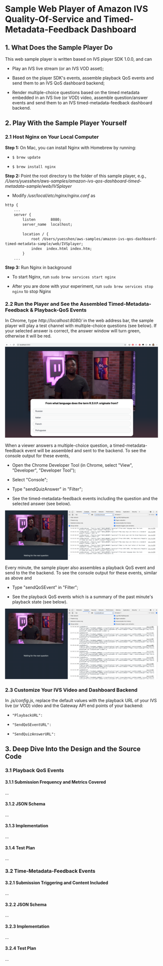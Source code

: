 # Sample Web Player of Amazon IVS Quality-Of-Service and Timed-Metadata-Feedback Dashboard

## 1. What Does the Sample Player Do

This web sample player is written based on IVS player SDK 1.0.0, and can

- Play an IVS live stream (or an IVS VOD asset);

- Based on the player SDK's events, assemble playback QoS events and send them to an IVS QoS dashboard backend;

- Render multiple-choice questions based on the timed metadata embedded in an IVS live (or VOD) video, assemble question/answer events and send them to an IVS timed-metadata-feedback dashboard backend.

## 2. Play With the Sample Player Yourself

### 2.1 Host Nginx on Your Local Computer

**Step 1:** On Mac, you can install Nginx with Homebrew by running:

- ```$ brew update```

- ```$ brew install nginx```

**Step 2:** Point the root directory to the folder of this sample player, e.g., */Users/yuesshen/aws-samples/amazon-ivs-qos-dashboard-timed-metadata-sample/web/IVSplayer*

- Modify */usr/local/etc/nginx/nginx.conf* as

```
http {
    ...
    server {
        listen       8080;
        server_name  localhost;

        location / {
            root /Users/yuesshen/aws-samples/amazon-ivs-qos-dashboard-timed-metadata-sample/web/IVSplayer;
            index  index.html index.htm;
        }
    ...
```

**Step 3:** Run Nginx in background

- To start Nginx, run ```sudo brew services start nginx```

- After you are done with your experiment, run ```sudo brew services stop nginx``` to stop Nginx

### 2.2 Run the Player and See the Assembled Timed-Metadata-Feedback & Playback-QoS Events

In Chrome, type *http://localhost:8080/* in the web address bar, the sample player will play a test channel with multiple-choice questions (see below). If your selected answer is correct, the answer window will turn green, otherwise it will be red.

![Screenshot of playing the test channel](./README_images/section2dot2_1.png)

When a viewer answers a multiple-choice question, a timed-metadata-feedback event will be assembled and sent to the backend. To see the console output for these events,

- Open the Chrome Developer Tool (in Chrome, select "View", "Developer", "Developer Tool");

- Select "Console";

- Type "sendQuizAnswer" in "Filter";

- See the timed-metadata-feedback events including the question and the selected answer (see below).

![Screenshot of playing the test channel](./README_images/section2dot2_2.png)

Every minute, the sample player also assembles a playback QoS event and send to the the backend. To see the console output for these events, similar as above and

- Type "sendQoSEvent" in "Filter";

- See the playback QoS events which is a summary of the past minute's playback state (see below).

![Screenshot of playing the test channel](./README_images/section2dot2_3.png)

### 2.3 Customize Your IVS Video and Dashboard Backend

In *.js/config.js*, replace the default values with the playback URL of your IVS live (or VOD) video and the Gateway API end points of your backend:

- ```"PlaybackURL":```

- ```"SendQoSEventURL":```

- ```"SendQuizAnswerURL":```

## 3. Deep Dive Into the Design and the Source Code

### 3.1 Playback QoS Events

#### 3.1.1 Submission Frequency and Metrics Covered

...

#### 3.1.2 JSON Schema

...

#### 3.1.3 Implementation

...

#### 3.1.4 Test Plan

...

### 3.2 Time-Metadata-Feedback Events

#### 3.2.1 Submission Triggering and Content Included

...

#### 3.2.2 JSON Schema

...

#### 3.2.3 Implementation

...

#### 3.2.4 Test Plan

...
